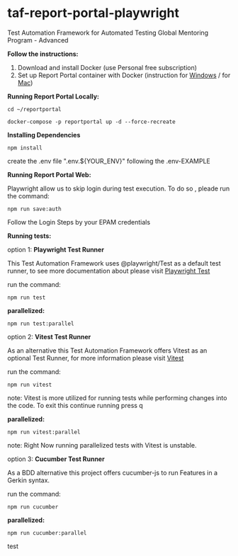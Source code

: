 # taf-report-portal-playwright
Test Automation Framework for Automated Testing Global Mentoring Program - Advanced

**Follow the instructions:**

1. Download and install Docker (use Personal free subscription)
2. Set up Report Portal container with Docker (instruction for [Windows](https://reportportal.io/docs/installation-steps/DeployWithDockerOnWindows/) / for [Mac](https://reportportal.io/docs/installation-steps/DeployWithDockerOnLinuxMac/))

**Running Report Portal Locally:**

`cd ~/reportportal`

`docker-compose -p reportportal up -d --force-recreate`

**Installing Dependencies**

`npm install`

create the .env file ".env.${YOUR_ENV}" following the .env-EXAMPLE

**Running Report Portal Web:**

Playwright allow us to skip login during test execution.
To do so , pleade run the command:

`npm run save:auth`

Follow the Login Steps by your EPAM credentials

**Running tests:**

option 1: **Playwright Test Runner**

This Test Automation Framework uses @playwright/Test as a default test runner, to see more documentation about please visit [Playwright Test](https://playwright.dev/docs/running-tests#command-line)

run the command:

`npm run test`

**parallelized:**

`npm run test:parallel`

option 2: **Vitest Test Runner**

As an alternative this Test Automation Framework offers Vitest as an optional Test Runner, for more information please visit [Vitest](https://vitest.dev/guide/)

run the command:

`npm run vitest`

note: Vitest is more utilized for running tests while performing changes into the code. 
To exit this continue running press q

**parallelized:**

`npm run vitest:parallel`

note: Right Now running parallelized tests with Vitest is unstable.

option 3: **Cucumber Test Runner**

As a BDD alternative this project offers cucumber-js to run Features in a Gerkin syntax.

run the command:

`npm run cucumber`

**parallelized:**

`npm run cucumber:parallel`

test